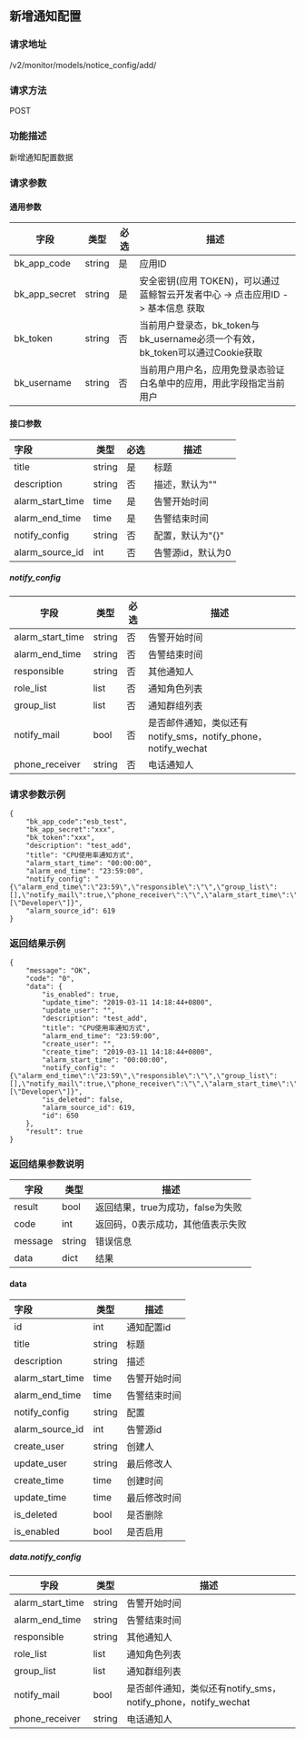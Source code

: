 ## 新增通知配置

### 请求地址

/v2/monitor/models/notice_config/add/

### 请求方法

POST

### 功能描述

新增通知配置数据

### 请求参数

#### 通用参数

| 字段          | 类型   | 必选 | 描述                                                         |
| ------------- | ------ | ---- | ------------------------------------------------------------ |
| bk_app_code   | string | 是   | 应用ID                                                       |
| bk_app_secret | string | 是   | 安全密钥(应用 TOKEN)，可以通过 蓝鲸智云开发者中心 -> 点击应用ID -> 基本信息 获取 |
| bk_token      | string | 否   | 当前用户登录态，bk_token与bk_username必须一个有效，bk_token可以通过Cookie获取 |
| bk_username   | string | 否   | 当前用户用户名，应用免登录态验证白名单中的应用，用此字段指定当前用户 |

#### 接口参数

| 字段             | 类型   | 必选 | 描述              |
| :--------------- | ------ | ---- | ----------------- |
| title            | string | 是   | 标题              |
| description      | string | 否   | 描述，默认为""    |
| alarm_start_time | time   | 是   | 告警开始时间      |
| alarm_end_time   | time   | 是   | 告警结束时间      |
| notify_config    | string | 否   | 配置，默认为"{}"  |
| alarm_source_id  | int    | 否   | 告警源id，默认为0 |

##### notify_config

| 字段             | 类型   | 必选 | 描述                                                         |
| ---------------- | ------ | ---- | ------------------------------------------------------------ |
| alarm_start_time | string | 否   | 告警开始时间                                                 |
| alarm_end_time   | string | 否   | 告警结束时间                                                 |
| responsible      | string | 否   | 其他通知人                                                   |
| role_list        | list   | 否   | 通知角色列表                                                 |
| group_list       | list   | 否   | 通知群组列表                                                 |
| notify_mail      | bool   | 否   | 是否邮件通知，类似还有notify_sms，notify_phone，notify_wechat |
| phone_receiver   | string | 否   | 电话通知人                                                   |

### 请求参数示例

```
{
    "bk_app_code":"esb_test",
    "bk_app_secret":"xxx",
    "bk_token":"xxx",
    "description": "test_add",
    "title": "CPU使用率通知方式",
    "alarm_start_time": "00:00:00",
    "alarm_end_time": "23:59:00",
    "notify_config": "{\"alarm_end_time\":\"23:59\",\"responsible\":\"\",\"group_list\":[],\"notify_mail\":true,\"phone_receiver\":\"\",\"alarm_start_time\":\"00:00\",\"role_list\":[\"Developer\"]}",
    "alarm_source_id": 619
}
```

### 返回结果示例

```
{
    "message": "OK",
    "code": "0",
    "data": {
        "is_enabled": true,
        "update_time": "2019-03-11 14:18:44+0800",
        "update_user": "",
        "description": "test_add",
        "title": "CPU使用率通知方式",
        "alarm_end_time": "23:59:00",
        "create_user": "",
        "create_time": "2019-03-11 14:18:44+0800",
        "alarm_start_time": "00:00:00",
        "notify_config": "{\"alarm_end_time\":\"23:59\",\"responsible\":\"\",\"group_list\":[],\"notify_mail\":true,\"phone_receiver\":\"\",\"alarm_start_time\":\"00:00\",\"role_list\":[\"Developer\"]}",
        "is_deleted": false,
        "alarm_source_id": 619,
        "id": 650
    },
    "result": true
}
```

### 返回结果参数说明

| 字段    | 类型   | 描述                              |
| ------- | ------ | --------------------------------- |
| result  | bool   | 返回结果，true为成功，false为失败 |
| code    | int    | 返回码，0表示成功，其他值表示失败 |
| message | string | 错误信息                          |
| data    | dict   | 结果                              |

#### data

| 字段             | 类型   | 描述         |
| :--------------- | ------ | ------------ |
| id               | int    | 通知配置id   |
| title            | string | 标题         |
| description      | string | 描述         |
| alarm_start_time | time   | 告警开始时间 |
| alarm_end_time   | time   | 告警结束时间 |
| notify_config    | string | 配置         |
| alarm_source_id  | int    | 告警源id     |
| create_user      | string | 创建人       |
| update_user      | string | 最后修改人   |
| create_time      | time   | 创建时间     |
| update_time      | time   | 最后修改时间 |
| is_deleted       | bool   | 是否删除     |
| is_enabled       | bool   | 是否启用     |

##### data.notify_config

| 字段             | 类型   | 描述                                                         |
| ---------------- | ------ | ------------------------------------------------------------ |
| alarm_start_time | string | 告警开始时间                                                 |
| alarm_end_time   | string | 告警结束时间                                                 |
| responsible      | string | 其他通知人                                                   |
| role_list        | list   | 通知角色列表                                                 |
| group_list       | list   | 通知群组列表                                                 |
| notify_mail      | bool   | 是否邮件通知，类似还有notify_sms，notify_phone，notify_wechat |
| phone_receiver   | string | 电话通知人                                                   |

